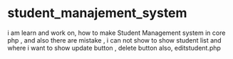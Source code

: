 # student_manajement_system
i am learn and work on, how to make Student Management system in core php , and also there are mistake , i can not show to show student list and where i want to show update button , delete button also, editstudent.php
